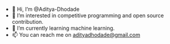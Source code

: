 - 👋 Hi, I’m @Aditya-Dhodade
- 👀 I’m interested in competitive programming and open source contribution.
- 🌱 I’m currently learning machine learning.
- 📫 You can reach me on adityadhodade@gmail.com



